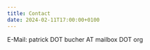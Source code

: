 ```yaml
---
title: Contact
date: 2024-02-11T17:00:00+0100
---
```


E-Mail: patrick DOT bucher AT mailbox DOT org
